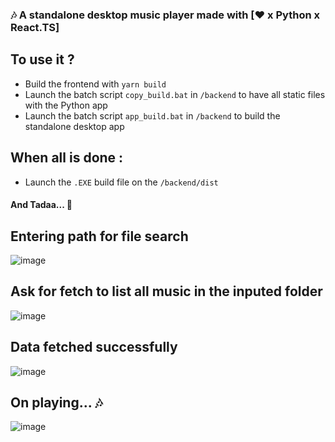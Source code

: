 ### 🎶 A standalone desktop music player made with **[❤ x Python x React.TS]**

## To use it ?

- Build the frontend with `yarn build`
- Launch the batch script `copy_build.bat` in `/backend` to have all static files with the Python app
- Launch the batch script `app_build.bat` in `/backend` to build the standalone desktop app

## When all is done :

- Launch the `.EXE` build file on the `/backend/dist`

#### And Tadaa... 🎉

## Entering path for file search
![image](https://github.com/user-attachments/assets/ef5e1deb-9ccd-478d-9502-be7c73fc29fd)

## Ask for fetch to list all music in the inputed folder
![image](https://github.com/user-attachments/assets/f7b82aa5-a0b5-4bee-98e5-40743866bfba)

## Data fetched successfully
![image](https://github.com/user-attachments/assets/25663e6e-9c83-418b-bc1a-57fabb8ee573)

## On playing... 🎶
![image](https://github.com/user-attachments/assets/8d47f77b-e2cd-41c7-907c-0b839d49583e)
